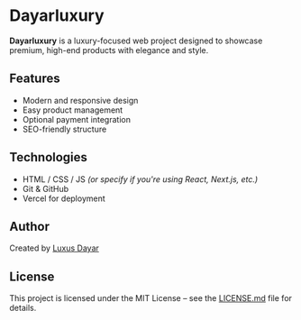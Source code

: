 # Dayarluxury

**Dayarluxury** is a luxury-focused web project designed to showcase premium, high-end products with elegance and style.

## Features

- Modern and responsive design
- Easy product management
- Optional payment integration
- SEO-friendly structure

## Technologies

- HTML / CSS / JS *(or specify if you're using React, Next.js, etc.)*
- Git & GitHub
- Vercel for deployment

## Author

Created by [Luxus Dayar](https://github.com/luxusdayar)

## License

This project is licensed under the MIT License – see the [LICENSE.md](LICENSE.md) file for details.
